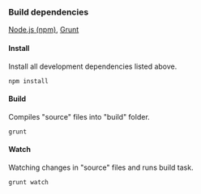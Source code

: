 ### Build dependencies

[Node.js (npm)](https://nodejs.org/en/), [Grunt](http://gruntjs.com/)

#### Install

Install all development dependencies listed above.

    npm install

#### Build

Compiles "source" files into "build" folder.

    grunt

#### Watch

Watching changes in "source" files and runs build task.

    grunt watch
